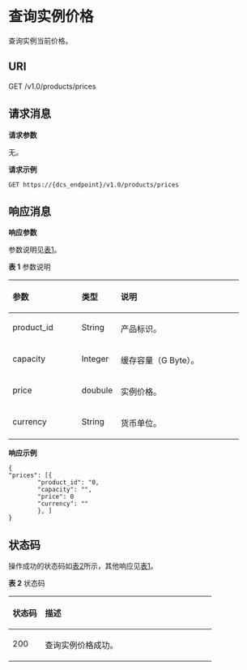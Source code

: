 # 查询实例价格<a name="ZH-CN_TOPIC_0141931512"></a>

查询实例当前价格。

## **URI**<a name="section678380145219"></a>

GET /v1.0/products/prices

## **请求消息**<a name="section525620116529"></a>

**请求参数**

无。

**请求示例**

```
GET https://{dcs_endpoint}/v1.0/products/prices
```

## **响应消息**<a name="section1076710320527"></a>

**响应参数**

参数说明见[表1](#table7914256164)。

**表 1**  参数说明

<a name="table7914256164"></a>
<table><thead align="left"><tr id="row6914195611613"><th class="cellrowborder" valign="top" width="30%" id="mcps1.2.4.1.1"><p id="p1191417569612"><a name="p1191417569612"></a><a name="p1191417569612"></a>参数</p>
</th>
<th class="cellrowborder" valign="top" width="17%" id="mcps1.2.4.1.2"><p id="p1191415613619"><a name="p1191415613619"></a><a name="p1191415613619"></a>类型</p>
</th>
<th class="cellrowborder" valign="top" width="53%" id="mcps1.2.4.1.3"><p id="p691414560620"><a name="p691414560620"></a><a name="p691414560620"></a>说明</p>
</th>
</tr>
</thead>
<tbody><tr id="row1491513561461"><td class="cellrowborder" valign="top" width="30%" headers="mcps1.2.4.1.1 "><p id="p13908162204312"><a name="p13908162204312"></a><a name="p13908162204312"></a>product_id</p>
</td>
<td class="cellrowborder" valign="top" width="17%" headers="mcps1.2.4.1.2 "><p id="p49561935102419"><a name="p49561935102419"></a><a name="p49561935102419"></a>String</p>
</td>
<td class="cellrowborder" valign="top" width="53%" headers="mcps1.2.4.1.3 "><p id="p349018538430"><a name="p349018538430"></a><a name="p349018538430"></a>产品标识。</p>
</td>
</tr>
<tr id="row19698149103520"><td class="cellrowborder" valign="top" width="30%" headers="mcps1.2.4.1.1 "><p id="p10908162220432"><a name="p10908162220432"></a><a name="p10908162220432"></a>capacity</p>
</td>
<td class="cellrowborder" valign="top" width="17%" headers="mcps1.2.4.1.2 "><p id="p2039520135468"><a name="p2039520135468"></a><a name="p2039520135468"></a>Integer</p>
</td>
<td class="cellrowborder" valign="top" width="53%" headers="mcps1.2.4.1.3 "><p id="p173951613134620"><a name="p173951613134620"></a><a name="p173951613134620"></a>缓存容量（G Byte）。</p>
</td>
</tr>
<tr id="row1191516561968"><td class="cellrowborder" valign="top" width="30%" headers="mcps1.2.4.1.1 "><p id="p2907822134312"><a name="p2907822134312"></a><a name="p2907822134312"></a>price</p>
</td>
<td class="cellrowborder" valign="top" width="17%" headers="mcps1.2.4.1.2 "><p id="p81811311975"><a name="p81811311975"></a><a name="p81811311975"></a>doubule</p>
</td>
<td class="cellrowborder" valign="top" width="53%" headers="mcps1.2.4.1.3 "><p id="p018110312712"><a name="p018110312712"></a><a name="p018110312712"></a>实例价格。</p>
</td>
</tr>
<tr id="row59151956264"><td class="cellrowborder" valign="top" width="30%" headers="mcps1.2.4.1.1 "><p id="p39061822154315"><a name="p39061822154315"></a><a name="p39061822154315"></a>currency</p>
</td>
<td class="cellrowborder" valign="top" width="17%" headers="mcps1.2.4.1.2 "><p id="p818213314719"><a name="p818213314719"></a><a name="p818213314719"></a>String</p>
</td>
<td class="cellrowborder" valign="top" width="53%" headers="mcps1.2.4.1.3 "><p id="p12182331877"><a name="p12182331877"></a><a name="p12182331877"></a>货币单位。</p>
</td>
</tr>
</tbody>
</table>

**响应示例**

```
{
"prices": [{
		"product_id": "0,
		"capacity": "",
		"price": 0
		"currency": ""
		}, ]
}
```

## **状态码**<a name="section143993303124"></a>

操作成功的状态码如[表2](#table63992308123)所示，其他响应见[表1](状态码.md#table5210141351517)。

**表 2**  状态码

<a name="table63992308123"></a>
<table><thead align="left"><tr id="row1400230201218"><th class="cellrowborder" valign="top" width="15.98%" id="mcps1.2.3.1.1"><p id="p14009308126"><a name="p14009308126"></a><a name="p14009308126"></a>状态码</p>
</th>
<th class="cellrowborder" valign="top" width="84.02%" id="mcps1.2.3.1.2"><p id="p13400203001219"><a name="p13400203001219"></a><a name="p13400203001219"></a>描述</p>
</th>
</tr>
</thead>
<tbody><tr id="row540016305125"><td class="cellrowborder" valign="top" width="15.98%" headers="mcps1.2.3.1.1 "><p id="p3400163015122"><a name="p3400163015122"></a><a name="p3400163015122"></a>200</p>
</td>
<td class="cellrowborder" valign="top" width="84.02%" headers="mcps1.2.3.1.2 "><p id="p24001308129"><a name="p24001308129"></a><a name="p24001308129"></a>查询实例价格成功。</p>
</td>
</tr>
</tbody>
</table>

